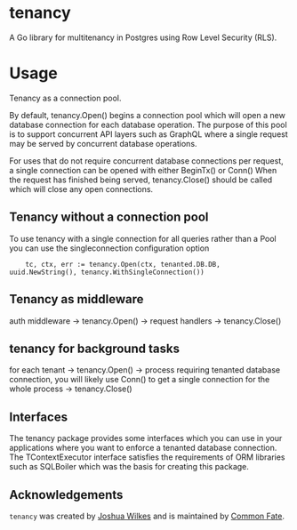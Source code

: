 # tenancy

A Go library for multitenancy in Postgres using Row Level Security (RLS).

# Usage

Tenancy as a connection pool.

By default, tenancy.Open() begins a connection pool which will open a new database connection for each database operation.
The purpose of this pool is to support concurrent API layers such as GraphQL where a single request may be served by concurrent database operations.

For uses that do not require concurrent database connections per request, a single connection can be opened with either BeginTx() or Conn()
When the request has finished being served, tenancy.Close() should be called which will close any open connections.

## Tenancy without a connection pool

To use tenancy with a single connection for all queries rather than a Pool you can use the singleconnection configuration option

```
    tc, ctx, err := tenancy.Open(ctx, tenanted.DB.DB, uuid.NewString(), tenancy.WithSingleConnection())
```

## Tenancy as middleware

auth middleware -> tenancy.Open() -> request handlers -> tenancy.Close()

## tenancy for background tasks

for each tenant -> tenancy.Open() -> process requiring tenanted database connection, you will likely use Conn() to get a single connection for the whole process -> tenancy.Close()

## Interfaces

The tenancy package provides some interfaces which you can use in your applications where you want to enforce a tenanted database connection.
The TContextExecutor interface satisfies the requirements of ORM libraries such as SQLBoiler which was the basis for creating this package.

## Acknowledgements

`tenancy` was created by [Joshua Wilkes](https://github.com/JoshuaWilkes) and is maintained by [Common Fate](commonfate.io).
